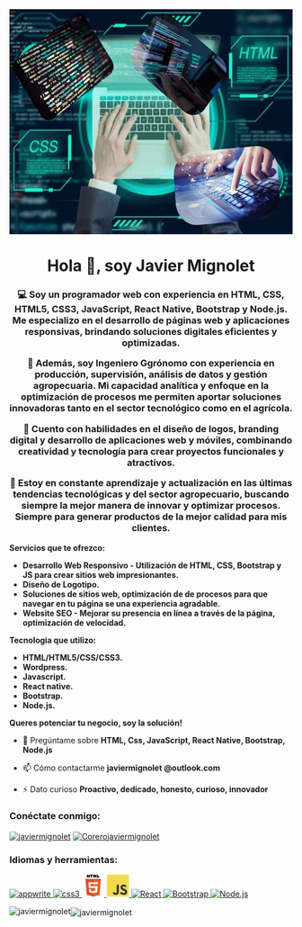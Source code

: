 <img src="https://github.com/JavierMignolet/JavierMignolet/blob/main/portada.png" target="blank" alt="portada" height="400" width="800"  style="display:block; margin:0 auto;" />
<h1 align="center">Hola 👋, soy Javier Mignolet</h1>
<h3 align="center">💻 Soy un programador web con experiencia en HTML, CSS, HTML5, CSS3, JavaScript, React Native, Bootstrap y Node.js. Me especializo en el desarrollo de páginas web y aplicaciones responsivas, brindando soluciones digitales eficientes y optimizadas.

🌾 Además, soy Ingeniero Ggrónomo con experiencia en producción, supervisión, análisis de datos y gestión agropecuaria. Mi capacidad analítica y enfoque en la optimización de procesos me permiten aportar soluciones innovadoras tanto en el sector tecnológico como en el agrícola.

🎨 Cuento con habilidades en el diseño de logos, branding digital y desarrollo de aplicaciones web y móviles, combinando creatividad y tecnología para crear proyectos funcionales y atractivos.

🚀 Estoy en constante aprendizaje y actualización en las últimas tendencias tecnológicas y del sector agropecuario, buscando siempre la mejor manera de innovar y optimizar procesos. Siempre para generar productos de la mejor calidad para mis clientes.</h3>
<strong>Servicios que te ofrezco:
<ul>
<li>Desarrollo Web Responsivo - Utilización de HTML, CSS, Bootstrap y JS para crear sitios web impresionantes.</li>
<li>Diseño de Logotipo.</li>
<li>Soluciones de sitios web, optimización de de procesos para que navegar en tu página se una experiencia agradable.</li>
<li>Website SEO - Mejorar su presencia en línea a través de la página, optimización de velocidad.</li>
</ul>
Tecnologia que utilizo:
<ul text-aling="left"><li>HTML/HTML5/CSS/CSS3.</li>
<li>Wordpress.</li>
  <li>Javascript.</li>
  <li>React native.</li>
  <li>Bootstrap.</li>
  <li>Node.js.</li>

</ul>
Queres potenciar tu negocio, soy la solución! </strong>

- 💬 Pregúntame sobre **HTML, Css, JavaScript, React Native, Bootstrap, Node.js**

- 📫 Cómo contactarme **javiermignolet @outlook.com**

- ⚡ Dato curioso **Proactivo, dedicado, honesto, curioso, innovador**

<h3 align="left">Conéctate conmigo:</h3>
<p align="left">
<a href="https: //linkedin.com/es/javiermignolet" target="blank"><img align="center" src="https://raw.githubusercontent.com/rahuldkjain/github-profile-readme-generator/master/src/images/icons/Social/linked-in-alt.svg" alt="javiermignolet" height="30 " width="40" /></a>
  <a href="mailto:javiermignolet@outlook.com" target="blank"><img align="center" src="https://cdn.iconscout.com/icon/free/png-512/free-microsoft-outlook-4-722718.png?f=webp&w=256" alt="Corerojaviermignolet" height="40 " width="40" /></a>
</p>

<h3 align="left">Idiomas y herramientas:</h3>
<p align="left"> <a href="https://appwrite .io" target="_blank" rel="noreferrer"> <img src="https://www.vectorlogo.zone/logos/appwriteio/appwriteio-icon.svg" alt="appwrite" with="40px" height ="40px"/> </a> <a href="https://www.w3schools.com/cs/" target="_blank" rel="noreferrer"> <a href="https://www.w3schools.com/css/" target="_blank" rel="noreferrer"> <img src="https://images.icon-icons.com/2107/PNG/512/file_type_css_icon_130661.png" alt="css3" with="40px" height="40px"/> </a> <a href="https://www.w3.org/html/ " target="_blank" rel="noreferrer"> <img src="https://raw.githubusercontent.com/devicons/devicon/master/icons/html5/html5-original-wordmark.svg" alt="html5" width="40" height="40"/> </a> <a href="https://developer.mozilla.org/es-ES/docs/Web/JavaScript" target="_blank" rel="noreferrer"> <img src="https://raw.githubusercontent.com/devicons/devicon/master/icons/javascript/javascript-original.svg" alt="javascript" width="40" height="40"/> </a>
<a href="https://iconscout.com/es/icon/reaccionar-js-5379349_4492471" target="_blank" rel="noreferrer"> <img src="https://cdn.iconscout.com/icon/premium/png-512-thumb/reaccionar-js-5379349-4492471.png?f=webp&w=256" alt="React" width="40" height="40"/> </a>
<a href="https://cdn.iconscout.com/icon/premium/png-512-thumb/arranque-9305875-7694074.png?f=webp&w=256" target="_blank" rel="noreferrer"> <img src="https://cdn.iconscout.com/icon/premium/png-512-thumb/arranque-9305875-7694074.png?f=webp&w=256" alt="Bootstrap" width="40" height="40"/> </a> 
<a href="https://cdn.iconscout.com/icon/free/png-512/free-nodejs-1-226034.png?f=webp&w=256" target="_blank" rel="noreferrer"> <img src="https://cdn.iconscout.com/icon/free/png-512/free-nodejs-1-226034.png?f=webp&w=256" alt="Node.js" width="40" height="40"/> </a></p>



<p><img align="left" src="https://github-readme-stats.vercel.app/api/top-langs?username=javiermignolet&show_icons=true&locale=es&layout=compact" alt="javiermignolet" /></p>

<p> <img align="center" src="https://github-readme-stats.vercel.app/api?username=javiermignolet&show_icons=true&locale=es" alt="javiermignolet" /></p>

